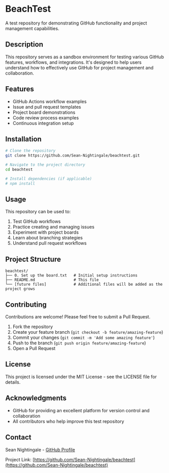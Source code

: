 # BeachTest

A test repository for demonstrating GitHub functionality and project management capabilities.

## Description

This repository serves as a sandbox environment for testing various GitHub features, workflows, and integrations. It's designed to help users understand how to effectively use GitHub for project management and collaboration.

## Features

- GitHub Actions workflow examples
- Issue and pull request templates
- Project board demonstrations
- Code review process examples
- Continuous integration setup

## Installation

```bash
# Clone the repository
git clone https://github.com/Sean-Nightingale/beachtest.git

# Navigate to the project directory
cd beachtest

# Install dependencies (if applicable)
# npm install
```

## Usage

This repository can be used to:

1. Test GitHub workflows
2. Practice creating and managing issues
3. Experiment with project boards
4. Learn about branching strategies
5. Understand pull request workflows

## Project Structure

```
beachtest/
├── 0. Set up the board.txt   # Initial setup instructions
├── README.md                 # This file
└── [future files]            # Additional files will be added as the project grows
```

## Contributing

Contributions are welcome! Please feel free to submit a Pull Request.

1. Fork the repository
2. Create your feature branch (`git checkout -b feature/amazing-feature`)
3. Commit your changes (`git commit -m 'Add some amazing feature'`)
4. Push to the branch (`git push origin feature/amazing-feature`)
5. Open a Pull Request

## License

This project is licensed under the MIT License - see the LICENSE file for details.

## Acknowledgments

- GitHub for providing an excellent platform for version control and collaboration
- All contributors who help improve this test repository

## Contact

Sean Nightingale - [GitHub Profile](https://github.com/Sean-Nightingale)

Project Link: [https://github.com/Sean-Nightingale/beachtest](https://github.com/Sean-Nightingale/beachtest)